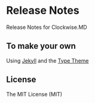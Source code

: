 # Release Notes

Release Notes for Clockwise.MD

## To make your own

Using [Jekyll](http://jekyllrb.com) and the [Type Theme](https://rohanchandra.github.io/project/type/)

## License

The MIT License (MIT)
